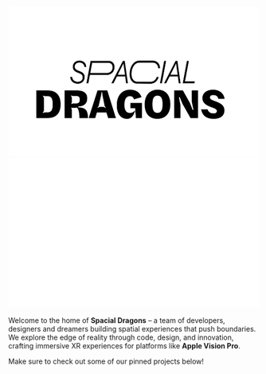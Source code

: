 <p align="center">
  <img src="Media/Logo-Light.png#gh-light-mode-only" alt="Logo" height="300">
  <img src="Media/Logo-Dark.png#gh-dark-mode-only" alt="Logo" height="300">
</p>

Welcome to the home of **Spacial Dragons** – a team of developers, designers and dreamers building spatial experiences that push boundaries.
We explore the edge of reality through code, design, and innovation, crafting immersive XR experiences for platforms like **Apple Vision Pro**.

Make sure to check out some of our pinned projects below!
